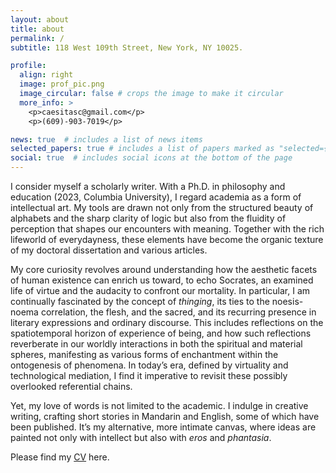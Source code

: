```yaml
---
layout: about
title: about
permalink: /
subtitle: 118 West 109th Street, New York, NY 10025. 

profile:
  align: right
  image: prof_pic.png
  image_circular: false # crops the image to make it circular
  more_info: >
    <p>caesitasc@gmail.com</p>
    <p>(609)-903-7019</p>

news: true  # includes a list of news items
selected_papers: true # includes a list of papers marked as "selected={true}"
social: true  # includes social icons at the bottom of the page
---
```


I consider myself a scholarly writer. With a Ph.D. in philosophy and education (2023, Columbia University), I regard academia as a form of intellectual art. My tools are drawn not only from the structured beauty of alphabets and the sharp clarity of logic but also from the fluidity of perception that shapes our encounters with meaning. Together with the rich lifeworld of everydayness, these elements have become the organic texture of my doctoral dissertation and various articles.

My core curiosity revolves around understanding how the aesthetic facets of human existence can enrich us toward, to echo Socrates, an examined life of virtue and the audacity to confront our mortality. In particular, I am continually fascinated by the concept of <i>thinging</i>, its ties to the noesis-noema correlation, the flesh, and the sacred, and its recurring presence in literary expressions and ordinary discourse. This includes reflections on the spatiotemporal horizon of experience of being, and how such reflections reverberate in our worldly interactions in both the spiritual and material spheres, manifesting as various forms of enchantment within the ontogenesis of phenomena. In today’s era, defined by virtuality and technological mediation, I find it imperative to revisit these possibly overlooked referential chains.

Yet, my love of words is not limited to the academic. I indulge in creative writing, crafting short stories in Mandarin and English, some of which have been published. It’s my alternative, more intimate canvas, where ideas are painted not only with intellect but also with <i>eros</i> and <i>phantasia</i>.

Please find my [CV](https://github.com/user-attachments/files/20778850/Xiaochen.Zhao.CV.-.Updated.-.2025.5.pdf) here.

